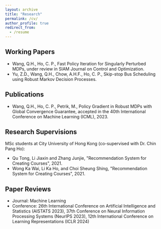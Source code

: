 ```yaml
---
layout: archive
title: "Research"
permalink: /cv/
author_profile: true
redirect_from:
  - /resume
---
```


## Working Papers

* Wang, Q.H., Ho, C. P., Fast Policy Iteration for Singularly Perturbed MDPs, under review in SIAM Journal on Control and Optimization.
* Yu, Z.D., Wang, Q.H., Chow, A.H.F., Ho, C. P., Skip-stop Bus Scheduling using Robust Markov Decision Processes.

## Publications

* Wang, Q.H., Ho, C. P., Petrik, M., Policy Gradient in Robust MDPs with Global Convergence Guarantee, accepted in the 40th International Conference on Machine Learning (ICML), 2023.
  
## Research Supervisions

MSc students at City University of Hong Kong (co-supervised with Dr. Chin Pang Ho):
- Qu Tong, Li Jiaxin and Zhang Junjie, "Recommendation System for Creating Courses", 2021.
- Wong Ka Wai, Li Ka Ho, and Choi Sheung Shing, "Recommendation System for Creating Courses", 2021.

## Paper Reviews

* Journal: Machine Learning
* Conference: 26th International Conference on Artificial Intelligence and Statistics (AISTATS 2023), 37th Conference on Neural Information Processing Systems (NeurIPS 2023), 12th International Conference on Learning Representations (ICLR 2024)
